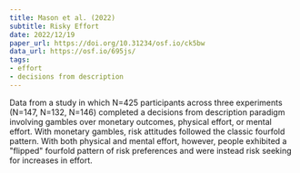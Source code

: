 ```yaml
---
title: Mason et al. (2022)
subtitle: Risky Effort
date: 2022/12/19
paper_url: https://doi.org/10.31234/osf.io/ck5bw
data_url: https://osf.io/695js/
tags:
- effort
- decisions from description
---
```


Data from a study in which N=425 participants across three experiments (N=147, N=132, N=146) completed a decisions from description paradigm involving gambles over monetary outcomes, physical effort, or mental effort. With monetary gambles, risk attitudes followed the classic fourfold pattern. With both physical and mental effort, however, people exhibited a "flipped" fourfold pattern of risk preferences and were instead risk seeking for increases in effort.
